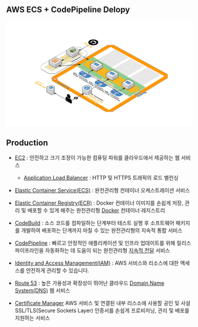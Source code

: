 ## AWS ECS + CodePipeline Delopy

![](./ecs-with-codepipeline.png)

## Production

* [EC2](https://aws.amazon.com/ko/ec2/) : 안전하고 크기 조정이 가능한 컴퓨팅 파워를 클라우드에서 제공하는 웹 서비스
    * [Application Load Balancer](https://aws.amazon.com/ko/elasticloadbalancing/) : HTTP 및 HTTPS 트래픽의 로드 밸런싱

* [Elastic Container Service(ECS)](https://aws.amazon.com/ko/ecs/) : 완전관리형 컨테이너 오케스트레이션 서비스

* [Elastic Container Registry(ECR)](https://aws.amazon.com/ko/ecr/) : Docker 컨테이너 이미지를 손쉽게 저장, 관리 및 배포할 수 있게 해주는 완전관리형 [Docker](https://aws.amazon.com/ko/docker/) 컨테이너 레지스트리

* [CodeBuild](https://aws.amazon.com/ko/codebuild/) : 소스 코드를 컴파일하는 단계부터 테스트 실행 후 소프트웨어 패키지를 개발하여 배포하는 단계까지 마칠 수 있는 완전관리형의 지속적 통합 서비스

* [CodePipeline](https://aws.amazon.com/ko/codepipeline/) : 빠르고 안정적인 애플리케이션 및 인프라 업데이트를 위해 릴리스 파이프라인을 자동화하는 데 도움이 되는 완전관리형 [지속적 전달](https://aws.amazon.com/ko/devops/continuous-delivery/) 서비스

* [Identity and Access Management(IAM)](https://aws.amazon.com/ko/iam/) : AWS 서비스와 리소스에 대한 액세스를 안전하게 관리할 수 있습니다.

* [Route 53](https://aws.amazon.com/ko/route53/) : 높은 가용성과 확장성이 뛰어난 클라우드 [Domain Name System(DNS)](https://aws.amazon.com/ko/route53/what-is-dns/) 웹 서비스

* [Certificate Manager](https://aws.amazon.com/ko/certificate-manager/) AWS 서비스 및 연결된 내부 리스소에 사용할 공인 및 사설 SSL/TLS(Secure Sockets Layer) 인증서를 손쉽게 프로비저닝, 관리 및 배포를 지원하는 서비스

